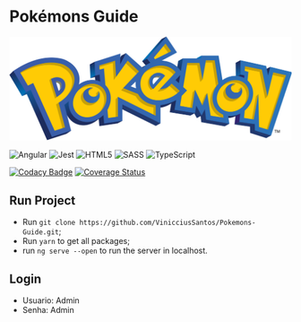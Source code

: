 # Pokémons Guide

![img](./src/assets/title.png)

![Angular](https://img.shields.io/badge/angular-%23DD0031.svg?style=for-the-badge&logo=angular&logoColor=white)
![Jest](https://img.shields.io/badge/-jest-%23C21325?style=for-the-badge&logo=jest&logoColor=white)
![HTML5](https://img.shields.io/badge/html5-%23E34F26.svg?style=for-the-badge&logo=html5&logoColor=white)
![SASS](https://img.shields.io/badge/SCSS-hotpink.svg?style=for-the-badge&logo=SASS&logoColor=white)
![TypeScript](https://img.shields.io/badge/typescript-%23007ACC.svg?style=for-the-badge&logo=typescript&logoColor=white)


[![Codacy Badge](https://app.codacy.com/project/badge/Grade/e324577161334c39aaa6edbdf8a945b4)](https://www.codacy.com/gh/VinicciusSantos/Pokemons-Guide/dashboard?utm_source=github.com&amp;utm_medium=referral&amp;utm_content=VinicciusSantos/Pokemons-Guide&amp;utm_campaign=Badge_Grade)
[![Coverage Status](https://coveralls.io/repos/github/VinicciusSantos/Pokemons-Guide/badge.svg?branch=main)](https://coveralls.io/github/VinicciusSantos/Pokemons-Guide?branch=main)

## Run Project

- Run `git clone https://github.com/VinicciusSantos/Pokemons-Guide.git`;
- Run `yarn` to get all packages;
- run `ng serve --open` to run the server in localhost.

## Login

- Usuario: Admin
- Senha: Admin
